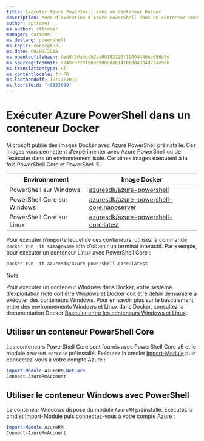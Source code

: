 ```yaml
---
title: Exécuter Azure PowerShell dans un conteneur Docker
description: Mode d’exécution d’Azure PowerShell dans un conteneur Docker.
author: sptramer
ms.author: sttramer
manager: carmonm
ms.devlang: powershell
ms.topic: conceptual
ms.date: 09/09/2018
ms.openlocfilehash: 0ed8f50abbcb2aa00192196f19004446dc696b5d
ms.sourcegitcommit: a749eb729f583c9d0dd86141bbd04984d77ae9ab
ms.translationtype: HT
ms.contentlocale: fr-FR
ms.lasthandoff: 10/11/2018
ms.locfileid: "48882099"
---
```

# <a name="run-azure-powershell-in-a-docker-container"></a>Exécuter Azure PowerShell dans un conteneur Docker

Microsoft publie des images Docker avec Azure PowerShell préinstallé. Ces images vous permettent d’expérimenter avec Azure PowerShell ou de l’exécuter dans un environnement isolé. Certaines images exécutent à la fois PowerShell Core et PowerShell 5. 

| Environnement | Image Docker |
|-------------|--------------|
| PowerShell sur Windows | [azuresdk/azure-powershell](https://hub.docker.com/r/azuresdk/azure-powershell/) |
| PowerShell Core sur Windows | [azuresdk/azure-powershell-core:nanoserver](https://hub.docker.com/r/azuresdk/azure-powershell-core/) |
| PowerShell Core sur Linux | [azuresdk/azure-powershell-core:latest](https://hub.docker.com/r/azuresdk/azure-powershell-core/) |

Pour exécuter n’importe lequel de ces conteneurs, utilisez la commande `docker run -it $ImageName` afin d’obtenir un terminal interactif. Par exemple, pour exécuter un conteneur Linux avec PowerShell Core :

```powershell
docker run -it azuresdk/azure-powershell-core:latest
```

> [!NOTE]
> Pour exécuter un conteneur Windows dans Docker, votre système d’exploitation hôte doit être Windows et Docker doit être défini de manière à exécuter des conteneurs Windows. Pour en savoir plus sur le basculement entre des environnements Windows et Linux dans Docker, consultez la documentation Docker [Basculer entre les conteneurs Windows et Linux](https://docs.docker.com/docker-for-windows/#switch-between-windows-and-linux-containers).

## <a name="use-a-powershell-core-container"></a>Utiliser un conteneur PowerShell Core

Les conteneurs PowerShell Core sont fournis avec PowerShell Core v6 et le module `AzureRM.NetCore` préinstallé. Exécutez la cmdlet [Import-Module](/powershell/module/microsoft.powershell.core/import-module) puis connectez-vous à votre compte Azure :

```powershell
Import-Module AzureRM.NetCore
Connect-AzureRmAccount
```

## <a name="use-the-windows-container-with-powershell"></a>Utiliser le conteneur Windows avec PowerShell

Le conteneur Windows dispose du module `AzureRM` préinstallé. Exécutez la cmdlet [Import-Module](/powershell/module/microsoft.powershell.core/import-module) puis connectez-vous à votre compte Azure :

```powershell
Import-Module AzureRM
Connect-AzureRmAccount
```

